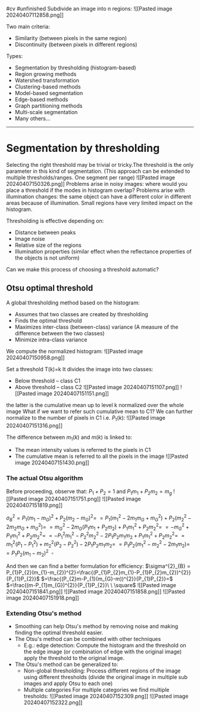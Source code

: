 #cv 
#unfinished
Subdivide an image into n regions:
![[Pasted image 20240407112858.png]]

Two main criteria:
* Similarity (between pixels in the same region)
* Discontinuity (between pixels in different regions)

Types:
* Segmentation by thresholding (histogram-based)
* Region growing methods
* Watershed transformation
* Clustering-based methods
* Model-based segmentation
* Edge-based methods
* Graph partitioning methods
* Multi-scale segmentation
* Many others…
---
# Segmentation by thresholding
Selecting the right threshold may be trivial or tricky.The threshold is the only parameter in this kind of segmentation.
(This approach can be extended to multiple thresholds/ranges. One segment per range)
![[Pasted image 20240407150326.png]]
Problems arise in noisy images: where would you place a threshold if the modes in histogram overlap?
Problems arise with illumination changes: the same object can have a different color in different areas because of illumination.
Small regions have very limited impact on the histogram.

Thresholding is effective depending on:
* Distance between peaks
* Image noise
* Relative size of the regions
* Illumination properties (similar effect when the reflectance properties of the objects is not uniform)

Can we make this process of choosing a threshold automatic?

## Otsu optimal threshold

A global thresholding method based on the histogram:
- Assumes that two classes are created by thresholding
- Finds the optimal threshold
- Maximizes inter-class (between-class) variance (A measure of the difference between the two classes)
- Minimize intra-class variance

We compute the normalized histogram:
![[Pasted image 20240407150958.png]]

Set a threshold T(k)=k
It divides the image into two classes:
- Below threshold – class C1
- Above threshold – class C2
![[Pasted image 20240407151107.png]]
![[Pasted image 20240407151151.png]]

the latter is the cumulative mean up to level k normalized over the whole image
What if we want to refer such cumulative mean to C1?
We can further normalize to the number of pixels in C1 i.e. $P_{1}(k)$:
![[Pasted image 20240407151316.png]]

The difference between $m_{1}(k)$ and $m(k)$ is linked to:
- The mean intensity values is referred to the pixels in C1
- The cumulative mean is referred to all the pixels in the image
![[Pasted image 20240407151430.png]]

### The actual Otsu algorithm
Before proceeding, observe that:
$P_{1} + P_{2} = 1$ and $P_{1}m_{1}+P_{2}m_{2}=m_{g}$
![[Pasted image 20240407151751.png]]
![[Pasted image 20240407151819.png]]

$\sigma^{2}_{B} = P_{1}(m_{1}-m_{G})^{2}+P_{2}(m_{2}-m_{G})^{2}=$
$=P_{1}(m_{1}^{2}-2m_{1}m_{G}+m_{G}^{2})+P_{2}(m_{2}^{2}-2m_{2}m_{G}+m_{G}^{2})=$
$=m_{G}^{2}-2m_{G}(P_{1}m_{1}+P_{2}m_{2})+P_{1}m_{1}^{2}+P_{2}m_{2}^{2}=$
$=-m_{G}^{2}+P_{1}m_{1}^{2}+P_{2}m_{2}^{2}=$
$=-P_{1}^{2}m_{1}^{2}-P_{2}^{2}m_{2}^{2}-2P_{1}P_{2}m_{1}m_{2}+P_{1}m_{1}^{2}+P_{2}m_{2}^{2}=$
$=m_{1}^{2}(P_{1}-P_{1}^{2})+m_{2}^{2}(P_{2}-P_{2}^{2})-2P_{1}P_{2}m_{1}m_{2}=$
$=P_{1}P_{2}(m_{1}^{2}-m_{2}^{2}-2m_{1}m_{2})=$
$=P_{1}P_{2}(m_{1}-m_{2})^{2} \ \  \square$

And then we can find a better formulation for efficiency:
$\sigma^{2}_{B} = P_{1}P_{2}(m_{1}-m_{2})^{2}=\frac{(P_{1}P_{2}m_{1}-P_{1}P_{2}m_{2})^{2}}{P_{1}P_{2}}$
$=\frac{(P_{2}m-P_{1}(m_{G}-m))^{2}}{P_{1}P_{2}}=$
$=\frac{(m-P_{1}m_{G})^{2}}{P_{1}P_{2}}\ \ \square$
![[Pasted image 20240407151841.png]]
![[Pasted image 20240407151858.png]]
![[Pasted image 20240407151918.png]]

### Extending Otsu's method
* Smoothing can help Otsu's method by removing noise and making finding the optimal threshold easier.
* The Otsu's method can be combined with other techniques
	* E.g.: edge detection: Compute the histogram and the threshold on the edge image (or combination of edge with the original image) apply the threshold to the original image.
* The Otsu's method can be generalized to:
	* Non-global thresholding: Process different regions of the image using different thresholds (divide the original image in multiple sub images and apply Otsu to each one)
	* Multiple categories
For multiple categories we find multiple tresholds:
![[Pasted image 20240407152309.png]]
![[Pasted image 20240407152322.png]]